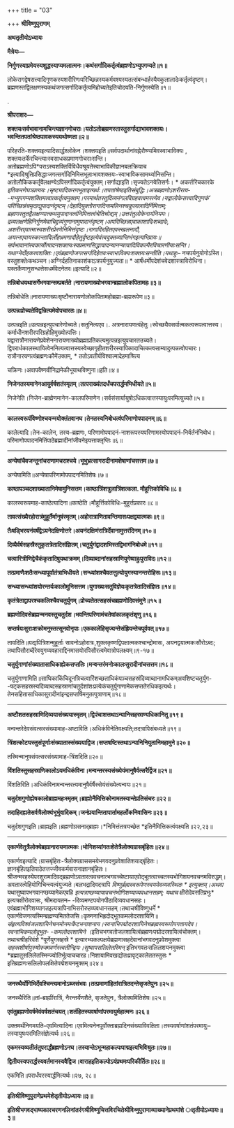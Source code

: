 +++
title = "03"

+++
**श्रीविष्णुपुराणम्**

**अथतृतीयोऽध्यायः**

**मैत्रेयः—**

**निर्गुणस्याप्रमेयस्यशुद्धस्याप्यमलात्मनः।कथंसर्गादिकर्तृत्वंब्रह्मणोऽभ्युपगम्यते॥१॥**

लोकेरागद्वेषसत्त्वादिगुणकस्यशरीरिणःपरिच्छिन्नस्यकर्मवश्यस्यतत्संबन्धार्हस्यैवकुलालादेःकर्तृत्वंदृष्टम्।ब्रह्मणस्तद्विलक्षणस्यकथंजगत्सर्गादिकर्तृत्वमिहोच्यतेइतिचोदयति-निर्गुणस्येति॥१॥

.

**श्रीपराशरः—**

**शक्तयःसर्वभावानामचिन्त्यज्ञानगोचराः।यतोऽतोब्रह्मणस्तास्तुसर्गाद्याभावशक्तयः।भवन्तितपतांश्रेष्ठपावकस्ययथोष्णता॥२॥**

परिहरति-शक्तयइत्यादिसार्द्धश्लोकेन।शक्तयइति॥सर्वपदार्थानांवह्नेरौष्ण्यमिवस्वाभाविक्यः , शक्तयःतर्केरचिन्त्याःस्वसाधकप्रमाणगोचराःसन्ति।अतोब्रह्मणोऽपि*पराऽस्यशक्तिर्विविधैवश्रूयतेस्वाभाविकीज्ञानबलक्रियाच *इत्यादिश्रुतिप्रसिद्धाःजगत्सर्गादिनिमित्तभूताःभावशक्तयः-स्वाभाविकसामर्थ्यानिसन्ति।अतोलौकिककर्तृवैलक्षण्येऽपिसर्गादिकर्तृत्वंयुक्तम्।सर्गाद्याइति।सृज्यतेऽनयेतिसर्गः। * अकर्त्तरिचकारके *इतिकरणेघञ्प्रत्ययः।सृष्ट्यादिकरणभूताइत्यर्थः।तपतांश्रेष्ठइतिसंबुद्धिः।अत्रब्रह्मणोऽशरीरत्व- -मभ्युपगम्यशक्तिमत्वात्कर्तृत्वमुक्तम्।परमार्थतस्तुदिव्यमंगलविग्रहवत्वमस्त्येव।यद्वालोकेसत्त्वादिगुणकं’ परिच्छिन्नंचमृदाद्युपादानंदृष्टम्।देहादियुक्तोरागादिनामलिनश्चकुलालादिर्निमित्तम्; ब्रह्मणस्तुतद्वैलक्षण्यात्कथमुपादानत्वंनिमित्तत्वंचेतिचोद्यम्।उत्तरंतुलोकेनायंनियमः।द्रव्यलक्षणेहिनिर्गुणमेवाचिद्द्रव्यंगुणानामुपादानंदृष्टम्।अपरिच्छिन्नएवाकाशादिःशब्दादेः, अशरीरएवात्मास्वशरीरप्रेरणेनिमित्तंदृष्टः।रागादिरहितएवस्खलनादौ, अयत्नएवायस्कान्तादिर्लोहभ्रमणादौहेतुर्दृष्टइत्येवंत्वदुक्तव्याप्तिभंगइत्यभिप्रायः॥सर्वभावानांस्वकार्योत्पादनशक्तयःस्वप्रमाणसिद्धत्वादन्यानन्यत्वादिविकल्पैरविचारणीयाःसन्ति।यथाग्नेर्दोहकत्वशक्तिः।एवंब्रह्मणोजगत्सर्गादिहेतवःस्वाभाविक्यःशक्तयःसन्तीति।यथाहुः–* नचपर्यनुयोगोऽस्ति।वस्तुशक्तेःकथञ्चन।अग्निर्दहतिनाकाशंकाऽत्रपर्यनुयुज्यता॥ * आर्षंधर्मोपदेशंचवेदशास्त्राविरोधिना।यस्तर्केणानुसन्धत्तेसधर्मंवेदनेतरः॥इत्यादि॥२॥

**तन्निबोधयथासर्गेभगवान्सम्प्रबर्तते।नारायणाख्योभगवान्ब्रह्मालोकपितामहः॥३॥**

तन्निबोधेति॥नारायणाख्यःसृष्टौनारायणोलोकपितामहोब्रह्मा-ब्रह्मरूपेण॥३॥

**उत्पन्नःप्रोच्यतेविद्वन्नित्यमेवोपचारतः॥४॥**

उत्पन्नइति॥उत्पन्नइत्युपचारेणोच्यते।सतुनित्यएव।. अत्रनारायणत्वंहेतुः।स्वेच्छयैवसर्वात्मकत्वरूपत्वात्तस्य।कर्माधीनशरीरपरिग्रहोहिमुख्योत्पत्तिः।यद्वारात्रौनारायणेप्रवेशेननारायणाख्योब्रह्माप्रतिकल्पमुत्पन्नइत्युपचारतउच्यते।द्विपरार्धकालस्थायित्वेननित्यत्वात्तस्यस्वेच्छागृहीतशरीरस्यापिकादाचित्कत्वसाम्यादुत्पन्नत्वोपचारः।रात्रौनारयणत्वंब्रह्मणःकौमेंउक्तम्, * ततोऽवतीर्यविश्वात्मादेहमाश्रित्य

चक्रिणः।अवापवैष्णवींनिद्रामेकीभूयाथविष्णुना॥इति॥४॥

**निजेनतस्यमानेनआयुर्वर्षशतंस्मृतम्।तत्पराख्यंतदर्धंचपरार्द्धमभिधीयते॥५॥**

निजेनेति।निजेन-ब्राह्मेणमानेन-कालपरिमाणेन।सर्वसंसार्यायुषोऽधिकत्वात्तस्यायुःपरमित्युच्यते॥५॥

****

**कालस्वरूपंविष्णोश्चयन्मयोक्तंतवानघ।तेनतस्यनिबोधत्वंपरिमाणोपपादनम्॥६॥**

कालेत्यादि।तेन–कालेन, तस्य–ब्रह्मणः, परिणामोपपादनं-नाशरूपस्यपरिणामस्योपपादनं–निर्वर्तनंनिबोध।परिमाणोपपादनमितिंपाठेब्रह्मादीनांजीवनेइयत्ताक्लृप्तिः॥६॥

****

**अन्येषांचैवजन्तूनांचराणामचराश्चये।भूभुभ्रत्सागरादीनामशेषाणांचसत्तम॥७॥**

अन्येषामिति॥अन्येषापरिणामोपपादनमितिशेषः॥७॥

**काष्ठापञ्चदशाख्यातानिमेषामुनिसत्तम।काष्ठात्रिंशत्रुलात्रिंशत्कला. मौहूत्तिकोविधिः॥८॥**

कालस्वरूपमाह-काष्ठेत्यादिना॥काष्ठेति।मौहूर्त्तिकोविधिः-मुहूर्त्तप्रकारः॥८॥

**तावत्संख्यैरहोरात्रंमुहूर्तैर्मानुषंस्मृतम्।अहोरात्राणितावन्तिमासःपक्षद्वयात्मकः॥९॥**

**तैःषड्भिरयनंवर्षंद्वेऽयनेदक्षिणोत्तरे।अयनंदक्षिणंरात्रिर्देवानामुत्तरंदिनम्॥१०॥**

**दिव्यैर्वर्षसहस्रैस्तुकृतत्रेतादिसंज्ञितम्।चतुर्युगंद्वादशभिस्तद्विभागंनिबोधमे॥११॥**

**चत्वारित्रीणिद्वेचैकंकृतादिषुयथाक्रमम्।दिव्याब्दानांसहस्राणियुगेष्वाहुःपुराविदः॥१२॥**

**तत्प्रमाणैःशतैःसन्ध्यापूर्वातंत्राभिधीयते।सन्ध्यांशश्चैवतत्तुल्योयुगस्यानन्तरोहिसः॥१३॥**

**सन्ध्यासन्ध्यांशयोरन्तर्यःकालोमुनिसत्तम।युगाख्यःसतुविज्ञेयःकृतत्रेतादिसंज्ञितः॥१४॥**

**कृतंत्रेताद्वापरश्चकलिश्चैवचतुर्युगम्।प्रोच्यतेतत्सहस्रंचब्रह्मणोदिवसंमुने॥१५॥**

**ब्रह्मणोदिवसेब्रह्मन्मनवस्तुचतुर्दश।भवन्तिपरिणामंचतेषांकालकृतंशृणु॥१६॥**

**सप्तर्षयःसुराःशक्रोमनुस्तत्सूनवोनृपाः।एककालेहिसृज्यन्तेसंह्रियन्तेचपूर्ववत्॥१७॥**

तावदिति॥यद्यपित्रिशन्मुहूर्ताः सावनोऽहोरात्रः,शुक्लकृष्णद्विपक्षात्मकश्चान्द्रोमासः, अयनद्वयात्मकःसौरोऽब्दः; तथापिसौराब्दैरेवयुगव्यवहाराद्दिनमासयोरपिसौरत्वमेवात्रोपलक्ष्यम्॥९-१७॥

**चतुर्युगाणांसंख्यातासाधिकाह्येकसप्ततिः।मन्वन्तरंमनोःकालःसुरादीनांचसत्तम॥१८॥**

चतुर्युगाणामिति॥साघिकाकिंचिदूनत्रिचत्वारिंशच्छताधिकंपञ्चसहस्रंदिव्याब्दानामधिकम्अवशिष्टचतुर्युग- -षट्कसहस्रस्यदिव्याब्दसहस्राणांचतुर्दशांशःप्रत्येकंचतुर्युगाणामेकसप्ततेरधिकइत्यर्थः।तेनसहितासाधिकासुरादीनांइन्द्रसप्तर्षिमनुतत्पुत्राणाम्॥१८॥

****

**अष्टौशतसहस्राणिदिव्ययासंख्ययास्मृतम्।द्विपंचाशत्तथाऽन्यानिसहस्राण्यधिकानितु॥१९॥**

मन्वन्तरेदेवसंवत्सरसंख्यामाह-अष्टाविति।अधिकंविनेतिवक्ष्यति;तदत्रापिसंबध्यते॥१९॥

**त्रिंशत्कोट्यस्तुसंपूर्णाःसंख्यातास्संख्ययाद्विज।सप्तषष्टिस्तथाऽन्यानिनियुतानिमहामुने॥२०॥**

तस्मिन्मानुषसंवत्सरसंख्यामाह-त्रिंशदिति॥२०॥

**विंशतिस्तुसहस्राणिकालोऽयमधिकंविना।मन्वन्तरस्यसंख्येयंमानुषैर्वत्सरैर्द्विज॥२१॥**

विंशतिरिति।अधिकंविनामन्वन्तरत्यमानुषैर्वर्षैस्सेयंसंख्येत्यन्वयः॥२१॥

**चतुर्दशगुणोह्येषकालोब्राह्ममहःस्मृतम्।ब्राह्मोनैमित्तिकोनामतस्यान्तेप्रतिसंचरः॥२२॥**

**तदाहिदह्यतेसर्वत्रैलोक्यंभूर्भुवादिकम्।जनंप्रयान्तितापार्तामहर्लोकनिवासिनः॥२३॥**

चतुर्दशगुणइति।ब्राह्मइति।ब्रह्मणोग्रसनाद्ब्राह्मः।*निमित्तंतत्रयच्छेत *इतिनैमित्तिकत्वंवक्ष्यति॥२२,२३॥

****

**एकार्णवेतुत्रैलोक्येब्रह्मानारायणात्मकः।भोगिशय्यांगतःशेतेत्रैलोक्यग्रासबृंहितः॥२४॥**

एकार्णवइत्यादि।ग्रासबृंहितः-त्रैलोक्यग्राससमयेभगवदनुप्रवेशातिशयाद्बृंहितः।ज्ञानबृंहितइतिपाठेतत्तज्जीवकर्मवासनाज्ञानबृंहितः।श्रीजन्मरहस्येपरशुरामादिवद्ब्रह्मणोऽवतारत्ववचनात्भगवच्चेष्टायाएवोद्भूतत्वाच्चतस्यभोगिशयनवचनमविरुद्धम्।अवतारत्वेहियोगिचिन्त्यत्वंयुज्यते।बलभद्रादिवदत्रापि *विष्णुर्ब्रह्मस्वरूपेणस्वयमेवव्यवस्थितः * इत्युक्तम्।अथवा* यथासुष्वापभगवानप्छय्यामेकएवहि *इत्यत्राप्छय्यायावचनंभोगिशय्याव्यवधानसहम्; यथाच* क्षीरोदेवसतिप्रभुः* इत्यत्रक्षीरोदवासः, श्रीमदायतन– -दिव्यमण्टपयोगपीठादिव्यवधानसहः।एवंब्रह्माभोगिशय्यागतइत्यत्रापिनाभिसरोरुहव्यवधानसहम्।तथाचश्रीविष्णुधर्मे * एकार्णवेजगत्यस्मिन्ब्रह्मण्यमिततेजसि।कृष्णनाभिह्रदोद्भूतकमलोदरशायिनि॥*संहृत्यविश्वंजलशायिनेचनमोनमःकैटभनाशनाय।स्वनाभिपद्मोदरशायिनेचब्रह्मस्वरूपोपगतायदेव।स्वनाभिकमलोदूभूत- -कमलोदरशायिने* ।इतिचभगवतोजलशायित्वंब्रह्मणःपद्मोदरशायित्वंचोक्तम्।तथाचश्रीहरिवंशे *पूर्णेयुगसहस्रे * इत्यारभ्यकल्पक्षयेब्रह्मणासहदेवानांभगवदनुप्रवेशमुक्त्वा *सहस्रशीर्षापुरुषोरुक्मवर्णस्त्वतीन्द्रियः।सुष्वापसलिलेतस्मिन्* इतिभगवतःसलिलशयनमुक्त्वा *ब्रह्मातुसलिलेतस्मिन्ज्योतिर्भूत्वाचचारह।निशायामिवखद्योतःप्रावृट्कालेततस्तुसः * इतिब्रह्मणःसलिलोपलक्षितेपद्मेशयनमुक्तम्॥२४॥

****

**जनस्थैर्योगिभिर्देवश्चिन्त्यमानोऽब्जसंभवः।तत्प्रमाणांहितांरात्रितदन्तेसृजतेपुनः॥२५॥**

जनस्थैरिति॥तां–ब्राह्मींरात्रिं, नैरन्तर्येणशैते, सृजतेपुनः, त्रैलोक्यमितिशेषः॥२५॥

**एवंतुब्रह्मणोवर्षमेवंवर्षशतंचयत्।शतंहितस्यवर्षाणांपरमायुर्महात्मनः॥२६॥**

उक्तमर्थंनिगमयति–एवमित्यादिना।एवमित्यनेनपूर्वोक्ताब्रह्मदिनसंख्याविवक्षिता।तस्यवर्षाणांशतंपरमायुः–तस्यायुषःपरमितिसंज्ञेत्यर्थः॥२६॥

**एकमस्यव्यतीतंतुपरार्द्धंब्रह्मणोऽनघ।तस्यान्तेऽभून्महाकल्पःपाद्मइत्यभिविश्रुतः॥२७॥**

**द्वितीयस्यपरार्द्धस्यवर्तमानस्यवैद्विज।वाराहइतिकल्पोऽयंप्रथमःपरिकीर्तितः॥२८॥**

एकमिति॥परार्धंपरस्यार्द्धमित्यर्थः॥२७, २८॥

****

**इतिश्रीविष्णुपुराणेप्रथमेशेतृतीयोऽध्यायः॥३॥**

**इतिश्रीभगवद्भाष्यकारचरणनलिनांतरंगश्रीविष्णुचित्तविरचितेश्रीवि*ष्णु*पुराणाव्याख्यानेप्रथमांशे** **ःतृतीयोऽध्यायः॥३॥**
